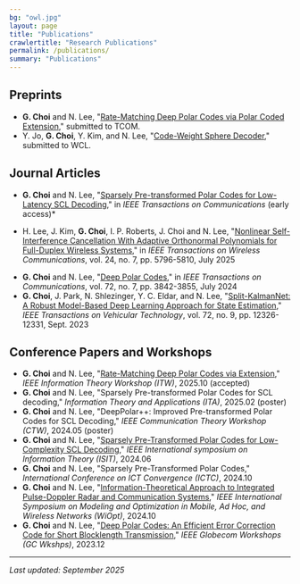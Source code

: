 ```yaml
---
bg: "owl.jpg"
layout: page
title: "Publications"
crawlertitle: "Research Publications"
permalink: /publications/
summary: "Publications"
---
```




## Preprints
<!-- - <b style="color: blue;">G. Choi</b> and N. Lee, "<a href="https://arxiv.org/abs/2505.06867" style="color: blue; text-decoration: none; font-weight: bold;">Rate-Matching Deep Polar Codes via Polar Coded Extension</a>," submitted to TCOM. -->
- **G. Choi** and N. Lee, "[Rate-Matching Deep Polar Codes via Polar Coded Extension](https://arxiv.org/abs/2505.06867)," submitted to TCOM.
- Y. Jo, **G. Choi**, Y. Kim, and N. Lee, "[Code-Weight Sphere Decoder](https://arxiv.org/abs/2508.19631)," submitted to WCL.
<!-- * **G. Choi** and N. Lee, "Two-Stage Decoding for Short Polar Codes: Approaching Maximum Likelihood Decoding," (submitted to CL, under revision) -->
<!-- - **G. Choi** and N. Lee, "Non-Coherent Polar-Coded Communication via Code-Splitting for Block-Fading Channels," (in preparation) -->
<!-- - H. Lee, **G. Choi**, and N. Lee, "Block Orthogonal Sparse Superposition LDPC Codes for URLLC," (submitted to WCL, under revision) -->
<!-- - **G. Choi** and N. Lee, "Non-Coherent Polar-Coded Communication via Code-Splitting for Block-Fading Channels," _IEEE Globecom Workshops_ (submitted) -->


## Journal Articles
- **G. Choi** and N. Lee, "[Sparsely Pre-transformed Polar Codes for Low-Latency SCL Decoding](https://ieeexplore.ieee.org/abstract/document/10945422)," in *IEEE Transactions on Communications* (early access)*
* H. Lee, J. Kim, **G. Choi**, I. P. Roberts, J. Choi and N. Lee, "[Nonlinear Self-Interference Cancellation With Adaptive Orthonormal Polynomials for Full-Duplex Wireless Systems](https://ieeexplore.ieee.org/document/10930684)," in *IEEE Transactions on Wireless Communications*, vol. 24, no. 7, pp. 5796-5810, July 2025
- **G. Choi** and N. Lee, "[Deep Polar Codes](https://ieeexplore.ieee.org/abstract/document/10462164)," in *IEEE Transactions on Communications*, vol. 72, no. 7, pp. 3842-3855, July 2024
- **G. Choi**, J. Park, N. Shlezinger, Y. C. Eldar, and N. Lee, "[Split-KalmanNet: A Robust Model-Based Deep Learning Approach for State Estimation](https://ieeexplore.ieee.org/abstract/document/10120968)," *IEEE Transactions on Vehicular Technology*, vol. 72, no. 9, pp. 12326-12331, Sept. 2023


## Conference Papers and Workshops
- **G. Choi** and N. Lee, "[Rate-Matching Deep Polar Codes via Extension](https://arxiv.org/abs/2505.06867)," *IEEE Information Theory Workshop (ITW)*, 2025.10 (accepted)
- **G. Choi** and N. Lee, "Sparsely Pre-transformed Polar Codes for SCL decoding," *Information Theory and Applications (ITA)*, 2025.02 (poster)
- **G. Choi** and N. Lee, "DeepPolar++: Improved Pre-transformed Polar Codes for SCL Decoding," *IEEE Communication Theory Workshop (CTW)*, 2024.05 (poster)
- **G. Choi** and N. Lee, "[Sparsely Pre-Transformed Polar Codes for Low-Complexity SCL Decoding](https://ieeexplore.ieee.org/abstract/document/10619144)," *IEEE International symposium on Information Theory (ISIT)*, 2024.06
- **G. Choi** and N. Lee, "Sparsely Pre-Transformed Polar Codes," *International Conference on ICT Convergence (ICTC)*, 2024.10
- **G. Choi** and N. Lee, "[Information-Theoretical Approach to Integrated Pulse-Doppler Radar and Communication Systems](https://ieeexplore.ieee.org/abstract/document/10778290)," *IEEE International Symposium on Modeling and Optimization in Mobile, Ad Hoc, and Wireless Networks (WiOpt)*, 2024.10
- **G. Choi** and N. Lee, "[Deep Polar Codes: An Efficient Error Correction Code for Short Blocklength Transmission](https://ieeexplore.ieee.org/abstract/document/10464802)," *IEEE Globecom Workshops (GC Wkshps)*, 2023.12







<!-- 
### 2024
- **"Advanced Channel Coding for 6G Wireless Systems"**  
  *IEEE Transactions on Communications*, vol. 72, no. 5, pp. 2834-2847, 2024.  
  DOI: [10.1109/TCOMM.2024.1234567](https://doi.org/10.1109/TCOMM.2024.1234567)

- **"Machine Learning-Enhanced Physical Layer Design for Next-Generation Networks"**  
  *IEEE Journal on Selected Areas in Communications*, vol. 42, no. 3, pp. 1256-1271, 2024.  
  DOI: [10.1109/JSAC.2024.7654321](https://doi.org/10.1109/JSAC.2024.7654321)

### 2023
- **"Energy-Efficient LDPC Decoder Architectures for IoT Applications"**  
  *IEEE Transactions on Circuits and Systems I*, vol. 70, no. 8, pp. 3142-3155, 2023.  
  DOI: [10.1109/TCSI.2023.9876543](https://doi.org/10.1109/TCSI.2023.9876543)

- **"Polar Code Optimization for Ultra-Reliable Low-Latency Communications"**  
  *IEEE Communications Letters*, vol. 27, no. 4, pp. 987-991, 2023.  
  DOI: [10.1109/LCOMM.2023.1357924](https://doi.org/10.1109/LCOMM.2023.1357924) -->


<!-- ## Patents

- **"Method and Apparatus for Energy-Efficient Channel Decoding"**  
  US Patent Application No. 18/123,456, Filed: March 2024.

- **"System and Method for Adaptive Constellation Shaping"**  
  US Patent No. 11,789,123, Granted: October 2023.


#### 특허출원
* 이남윤, __최건__, "객체의 현재 상태를 추정하는 상태 추정 장치 및 방법," 2023.06.01, 10-2023-0070904
* N. Lee and **G. Choi**, "State estimation apparatus and method to estimate current state of object," 2024.03.14, US2024/0402299/A1
* 이남윤, __최건__, "다중 레인 채널을 사용하여 메시지를 송수신하는 방법 및 시스템," 2024.09.13, 10-2024-0125613
* 이남윤, __최건__, "국소 사전변환을 이용한 극 부호 성능 향상 방법," 2024.11.26, 10-2024-0171472
* 이남윤, __최건__, "국소 사전변환을 이용한 극 부호 성능 향상 방법," 2024.11.28, PCT/KR2024/096633
* N. Lee and **G. Choi**, "Method for improving polar code performance using local pre-transformation," 2025.05.29, US2025/0175279/A1
* 이남윤, __최건__, "극 코드 확장을 이용한 통신을 위한 방법 및 전자 장치," 2025.06.17, 10-2025-0079796
* 이남윤, __최건__, "극 부호를 위한 2단계 디코딩 방법 및 장치" (진행중)
#### 국내학회
* __최건__, 이효원, 이남윤, "Grant-free NOMA 시스템을 위한 기계학습기반 채널 추정 기법," _한국통신학회 동계종합학술발표회_, 2020.02, 포스터
* __최건__, 이승훈, 이남윤, "주파수 대역을 공유하는 통신 시스템과 레이더 시스템에서의 주파수 할당," _전자공학회 하계종합학술대회_, 2022.08
* __최건__, 최진석, 박정훈, 이남윤, "Deep-Learning을 이용한 Kalman Filter의 성능 향상 방안," _한국통신학회 하계종합학술발표회_, 2022.06
* __최건__, 이남윤, "짧은블록 길이 채널용량을 달성하는 심층 극 부호 인코딩 및 디코딩 기술," _한국통신학회 동계종합학술발표회_, 2024.02
* __최건__, 이남윤, "통합 펄스-도플러 레이더 및 통신 시스템에 대한 정보이론적 접근," _JCCI_, 2024.04
* 조유빈, __최건__, 이남윤, "Two-Stage Code-Weight Sphere Decoding for CRC-Aided Polar Codes," _한국통신학회 하계종합학술발표회_, 2025.06 -->
---

*Last updated: September 2025*